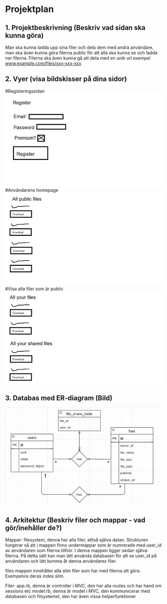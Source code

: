 # Projektplan

## 1. Projektbeskrivning (Beskriv vad sidan ska kunna göra)
Man ska kunna ladda upp sina filer och dela dem med andra användare, man ska även kunna göra filerna public för att alla ska kunna se och ladda ner filerna. Filerna ska även kunna gå att dela med en unik url exempel www.example.com/files/xxx-xxx-xxx
## 2. Vyer (visa bildskisser på dina sidor)
#Registeringssidan
![Image description](Skiss3.png)
#Användarens homepage
![Image description](Skiss.png)
#Visa alla filer som är public
![Image description](Skiss2.png)
## 3. Databas med ER-diagram (Bild)
![Image description](ER-Diagram.PNG)
## 4. Arkitektur (Beskriv filer och mappar - vad gör/inehåller de?)
Mappar:
filesystem, denna har alla filer, alltså själva datan. Strukturen fungerar så att i mappen finns undermappar som är numrerade med user_id av användaren som filerna tillhör. I denna mappen ligger sedan själva filerna. På detta sätt kan man lätt använda databasen för att se user_id på användaren och lätt komma åt denna användares filer. 

files mappen innehåller alla slim filer som har med filerna att göra. Exempelvis deras index.slim.

Filer:
app.rb, denna är controller i MVC, den har alla routes och har hand om sessions etc
model.rb, denna är model i MVC, den kommunicerar med databasen och filsystemet, den har även vissa helperfunktioner
